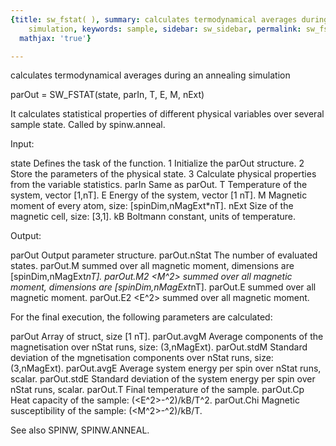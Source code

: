 ```yaml
---
{title: sw_fstat( ), summary: calculates termodynamical averages during an annealing
    simulation, keywords: sample, sidebar: sw_sidebar, permalink: sw_fstat.html, folder: swfiles,
  mathjax: 'true'}

---
```

calculates termodynamical averages during an annealing simulation
 
parOut = SW_FSTAT(state, parIn, T, E, M, nExt)
 
It calculates statistical properties of different physical variables over
several sample state. Called by spinw.anneal.
 
Input:
 
state         Defines the task of the function.
              1   Initialize the parOut structure.
              2   Store the parameters of the physical state.
              3   Calculate physical properties from the variable
                  statistics.
parIn         Same as parOut.
T             Temperature of the system, vector [1,nT].
E             Energy of the system, vector [1 nT].
M             Magnetic moment of every atom, size: [spinDim,nMagExt*nT].
nExt          Size of the magnetic cell, size: [3,1].
kB            Boltmann constant, units of temperature.
 
Output:
 
parOut        Output parameter structure.
parOut.nStat  The number of evaluated states.
parOut.M      <M> summed over all magnetic moment, dimensions are
              [spinDim,nMagExt*nT].
parOut.M2     <M^2> summed over all magnetic moment, dimensions are
              [spinDim,nMagExt*nT].
parOut.E      <E> summed over all magnetic moment.
parOut.E2     <E^2> summed over all magnetic moment.
 
 
For the final execution, the following parameters are calculated:
 
parOut        Array of struct, size [1 nT].
parOut.avgM   Average components of the magnetisation over nStat runs,
              size: (3,nMagExt).
parOut.stdM   Standard deviation of the mgnetisation components over
              nStat runs, size: (3,nMagExt).
parOut.avgE   Average system energy per spin over nStat runs, scalar.
parOut.stdE   Standard deviation of the system energy per spin over
              nStat runs, scalar.
parOut.T      Final temperature of the sample.
parOut.Cp     Heat capacity of the sample: (<E^2>-<E>^2)/kB/T^2.
parOut.Chi    Magnetic susceptibility of the sample: (<M^2>-<M>^2)/kB/T.
 
See also SPINW, SPINW.ANNEAL.
 
